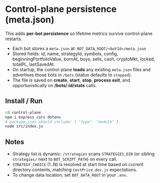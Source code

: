 # Control-plane persistence (meta.json)

This adds **per-bot persistence** so lifetime metrics survive control-plane restarts.

- Each bot stores a `meta.json` at: `BOT_DATA_ROOT/<botId>/meta.json`
- Stored fields: id, name, strategyId, symbols, config, beginningPortfolioValue, bornAt, buys, sells, cash, cryptoMkt, locked, totalPL, lastSavedAt.
- On startup, the control-plane **loads** any existing `meta.json` files and advertises those bots in `/bots` (status defaults to `stopped`).
- The file is saved on **create**, **start**, **stop**, **process exit**, and opportunistically on **/bots/:id/stats** calls.

## Install / Run
```bash
cd control-plane
npm i express cors dotenv
# package.json should include: { "type": "module" }
node src/index.js
```

## Notes
- Strategy list is dynamic: `/strategies` scans `STRATEGIES_DIR` (or sibling `strategies/` next to `BOT_SCRIPT_PATH`) on every call.
- `STRATEGY_CHOICE` (1..N) is resolved at start time based on current directory contents, matching `testPrice_dev.js` expectations.
- To change data location, set `BOT_DATA_ROOT` in your `.env`.
